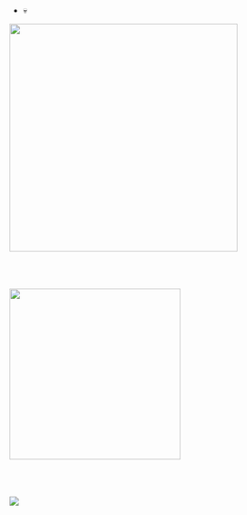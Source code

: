 
<br><br>
- 💀
<img src="https://github.com/Anmol-Baranwal/Cool-GIFs-For-GitHub/assets/74038190/bea7769e-cd87-495f-ad0e-04ddfbb73091" width="400">
<br><br>



<br><br>
<img src="https://user-images.githubusercontent.com/74038190/229223143-574f6669-d12e-47b4-8d51-f7083e3dc399.gif" width="300">
<br><br>
<br><br>


<img src="https://raw.githubusercontent.com/catppuccin/catppuccin/main/assets/footers/gray0_ctp_on_line.svg?sanitize=true"/>